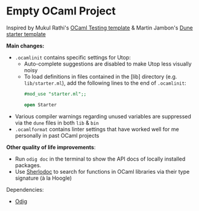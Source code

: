 # Empty OCaml Project

Inspired by Mukul Rathi's [OCaml Testing template](https://github.com/mukul-rathi/ocaml-testing-template/tree/master) & Martin Jambon's [Dune starter template](https://github.com/mjambon/dune-starter/tree/master)

**Main changes:**
- `.ocamlinit` contains specific settings for Utop: 
  - Auto-complete suggestions are disabled to make Utop less visually noisy
  - To load definitions in files contained in the [lib] directory 
    (e.g. `lib/starter.ml`), add the following lines to the end of `.ocamlinit`:
    ```ocaml
    #mod_use "starter.ml";;

    open Starter
    ```
- Various compiler warnings regarding unused variables are suppressed
  via the `dune` files in both `lib` & `bin`
- `.ocamlformat` contains linter settings that have worked well for me personally
  in past OCaml projects

**Other quality of life improvements**:
- Run `odig doc` in the terminal to show the API docs of locally installed packages.
- Use [Sherlodoc](https://doc.sherlocode.com/) to search for functions in OCaml 
  libraries via their type signature (à la Hoogle)

Dependencies:
- [Odig](https://github.com/b0-system/odig)
